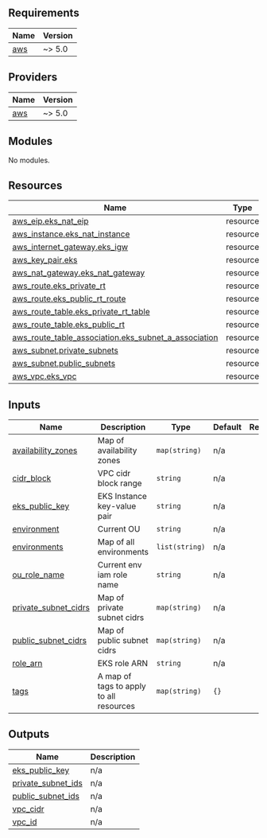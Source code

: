<!-- BEGIN_TF_DOCS -->
## Requirements

| Name | Version |
|------|---------|
| <a name="requirement_aws"></a> [aws](#requirement\_aws) | ~> 5.0 |

## Providers

| Name | Version |
|------|---------|
| <a name="provider_aws"></a> [aws](#provider\_aws) | ~> 5.0 |

## Modules

No modules.

## Resources

| Name | Type |
|------|------|
| [aws_eip.eks_nat_eip](https://registry.terraform.io/providers/hashicorp/aws/latest/docs/resources/eip) | resource |
| [aws_instance.eks_nat_instance](https://registry.terraform.io/providers/hashicorp/aws/latest/docs/resources/instance) | resource |
| [aws_internet_gateway.eks_igw](https://registry.terraform.io/providers/hashicorp/aws/latest/docs/resources/internet_gateway) | resource |
| [aws_key_pair.eks](https://registry.terraform.io/providers/hashicorp/aws/latest/docs/resources/key_pair) | resource |
| [aws_nat_gateway.eks_nat_gateway](https://registry.terraform.io/providers/hashicorp/aws/latest/docs/resources/nat_gateway) | resource |
| [aws_route.eks_private_rt](https://registry.terraform.io/providers/hashicorp/aws/latest/docs/resources/route) | resource |
| [aws_route.eks_public_rt_route](https://registry.terraform.io/providers/hashicorp/aws/latest/docs/resources/route) | resource |
| [aws_route_table.eks_private_rt_table](https://registry.terraform.io/providers/hashicorp/aws/latest/docs/resources/route_table) | resource |
| [aws_route_table.eks_public_rt](https://registry.terraform.io/providers/hashicorp/aws/latest/docs/resources/route_table) | resource |
| [aws_route_table_association.eks_subnet_a_association](https://registry.terraform.io/providers/hashicorp/aws/latest/docs/resources/route_table_association) | resource |
| [aws_subnet.private_subnets](https://registry.terraform.io/providers/hashicorp/aws/latest/docs/resources/subnet) | resource |
| [aws_subnet.public_subnets](https://registry.terraform.io/providers/hashicorp/aws/latest/docs/resources/subnet) | resource |
| [aws_vpc.eks_vpc](https://registry.terraform.io/providers/hashicorp/aws/latest/docs/resources/vpc) | resource |

## Inputs

| Name | Description | Type | Default | Required |
|------|-------------|------|---------|:--------:|
| <a name="input_availability_zones"></a> [availability\_zones](#input\_availability\_zones) | Map of availability zones | `map(string)` | n/a | yes |
| <a name="input_cidr_block"></a> [cidr\_block](#input\_cidr\_block) | VPC cidr block range | `string` | n/a | yes |
| <a name="input_eks_public_key"></a> [eks\_public\_key](#input\_eks\_public\_key) | EKS Instance key-value pair | `string` | n/a | yes |
| <a name="input_environment"></a> [environment](#input\_environment) | Current OU | `string` | n/a | yes |
| <a name="input_environments"></a> [environments](#input\_environments) | Map of all environments | `list(string)` | n/a | yes |
| <a name="input_ou_role_name"></a> [ou\_role\_name](#input\_ou\_role\_name) | Current env iam role name | `string` | n/a | yes |
| <a name="input_private_subnet_cidrs"></a> [private\_subnet\_cidrs](#input\_private\_subnet\_cidrs) | Map of private subnet cidrs | `map(string)` | n/a | yes |
| <a name="input_public_subnet_cidrs"></a> [public\_subnet\_cidrs](#input\_public\_subnet\_cidrs) | Map of public subnet cidrs | `map(string)` | n/a | yes |
| <a name="input_role_arn"></a> [role\_arn](#input\_role\_arn) | EKS role ARN | `string` | n/a | yes |
| <a name="input_tags"></a> [tags](#input\_tags) | A map of tags to apply to all resources | `map(string)` | `{}` | no |

## Outputs

| Name | Description |
|------|-------------|
| <a name="output_eks_public_key"></a> [eks\_public\_key](#output\_eks\_public\_key) | n/a |
| <a name="output_private_subnet_ids"></a> [private\_subnet\_ids](#output\_private\_subnet\_ids) | n/a |
| <a name="output_public_subnet_ids"></a> [public\_subnet\_ids](#output\_public\_subnet\_ids) | n/a |
| <a name="output_vpc_cidr"></a> [vpc\_cidr](#output\_vpc\_cidr) | n/a |
| <a name="output_vpc_id"></a> [vpc\_id](#output\_vpc\_id) | n/a |
<!-- END_TF_DOCS -->